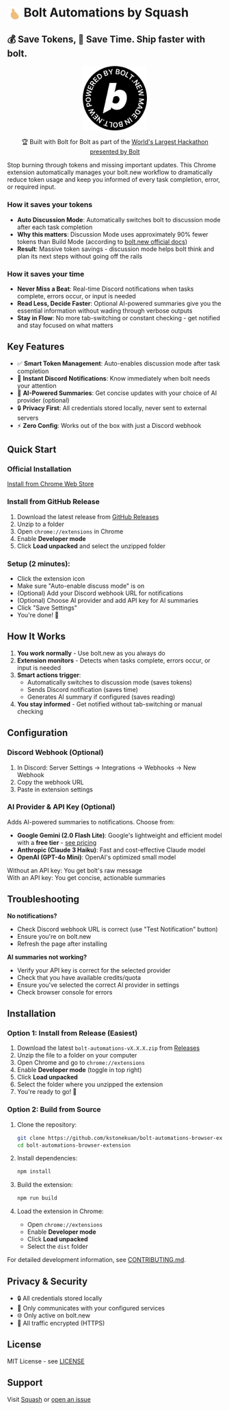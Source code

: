 # <img src="public/assets/icon-128.png" alt="Bolt Automations Logo" width="32" align="center" /> Bolt Automations by Squash

## 💰 Save Tokens, 🚀 Save Time. Ship faster with bolt.

<div align="center">
  <img src="public/assets/black_circle_360x360.png" alt="Powered by Bolt.new - Made in Bolt Hackathon" width="150" />
  
  🏆 Built with Bolt for Bolt as part of the [World's Largest Hackathon presented by Bolt](https://hackathon.dev/)
</div>

Stop burning through tokens and missing important updates. This Chrome extension automatically manages your bolt.new workflow to dramatically reduce token usage and keep you informed of every task completion, error, or required input.

### How it saves your tokens
- **Auto Discussion Mode**: Automatically switches bolt to discussion mode after each task completion
- **Why this matters**: Discussion Mode uses approximately 90% fewer tokens than Build Mode (according to [bolt.new official docs](https://support.bolt.new/best-practices/maximizing-token-efficiency))
- **Result**: Massive token savings - discussion mode helps bolt think and plan its next steps without going off the rails

### How it saves your time  
- **Never Miss a Beat**: Real-time Discord notifications when tasks complete, errors occur, or input is needed
- **Read Less, Decide Faster**: Optional AI-powered summaries give you the essential information without wading through verbose outputs
- **Stay in Flow**: No more tab-switching or constant checking - get notified and stay focused on what matters

## Key Features

- ✅ **Smart Token Management**: Auto-enables discussion mode after task completion
- 🔔 **Instant Discord Notifications**: Know immediately when bolt needs your attention
- 🤖 **AI-Powered Summaries**: Get concise updates with your choice of AI provider (optional)
- 🔒 **Privacy First**: All credentials stored locally, never sent to external servers
- ⚡ **Zero Config**: Works out of the box with just a Discord webhook

## Quick Start

### Official Installation
[Install from Chrome Web Store](https://chromewebstore.google.com/detail/fmigbfjaaleaddlpeihbbjgkcggccpnb)

### Install from GitHub Release
1. Download the latest release from [GitHub Releases](https://github.com/kstonekuan/bolt-automations-browser-extension/releases)
2. Unzip to a folder
3. Open `chrome://extensions` in Chrome
4. Enable **Developer mode**
5. Click **Load unpacked** and select the unzipped folder

### Setup (2 minutes):
   - Click the extension icon
   - Make sure "Auto-enable discuss mode" is on
   - (Optional) Add your Discord webhook URL for notifications
   - (Optional) Choose AI provider and add API key for AI summaries
   - Click "Save Settings"
   - You're done! 🎉

## How It Works

1. **You work normally** - Use bolt.new as you always do
2. **Extension monitors** - Detects when tasks complete, errors occur, or input is needed
3. **Smart actions trigger**:
   - Automatically switches to discussion mode (saves tokens)
   - Sends Discord notification (saves time)
   - Generates AI summary if configured (saves reading)
4. **You stay informed** - Get notified without tab-switching or manual checking

## Configuration

### Discord Webhook (Optional)
1. In Discord: Server Settings → Integrations → Webhooks → New Webhook
2. Copy the webhook URL
3. Paste in extension settings

### AI Provider & API Key (Optional)
Adds AI-powered summaries to notifications. Choose from:

- **Google Gemini (2.0 Flash Lite)**: Google's lightweight and efficient model with a **free tier** - [see pricing](https://ai.google.dev/gemini-api/docs/pricing)
- **Anthropic (Claude 3 Haiku)**: Fast and cost-effective Claude model
- **OpenAI (GPT-4o Mini)**: OpenAI's optimized small model

Without an API key: You get bolt's raw message  
With an API key: You get concise, actionable summaries

## Troubleshooting

**No notifications?**
- Check Discord webhook URL is correct (use "Test Notification" button)
- Ensure you're on bolt.new
- Refresh the page after installing

**AI summaries not working?**
- Verify your API key is correct for the selected provider
- Check that you have available credits/quota
- Ensure you've selected the correct AI provider in settings
- Check browser console for errors

## Installation

### Option 1: Install from Release (Easiest)
1. Download the latest `bolt-automations-vX.X.X.zip` from [Releases](https://github.com/kstonekuan/bolt-automations-browser-extension/releases)
2. Unzip the file to a folder on your computer
3. Open Chrome and go to `chrome://extensions`
4. Enable **Developer mode** (toggle in top right)
5. Click **Load unpacked**
6. Select the folder where you unzipped the extension
7. You're ready to go! 🎉

### Option 2: Build from Source
1. Clone the repository:
   ```bash
   git clone https://github.com/kstonekuan/bolt-automations-browser-extension.git
   cd bolt-automations-browser-extension
   ```

2. Install dependencies:
   ```bash
   npm install
   ```

3. Build the extension:
   ```bash
   npm run build
   ```

4. Load the extension in Chrome:
   - Open `chrome://extensions`
   - Enable **Developer mode**
   - Click **Load unpacked**
   - Select the `dist` folder

For detailed development information, see [CONTRIBUTING.md](CONTRIBUTING.md).

## Privacy & Security

- 🔒 All credentials stored locally
- 📡 Only communicates with your configured services
- 🌐 Only active on bolt.new
- 🔐 All traffic encrypted (HTTPS)

## License

MIT License - see [LICENSE](LICENSE)

## Support

Visit [Squash](https://www.trysquash.dev/) or [open an issue](https://github.com/kstonekuan/bolt-automations-browser-extension/issues)